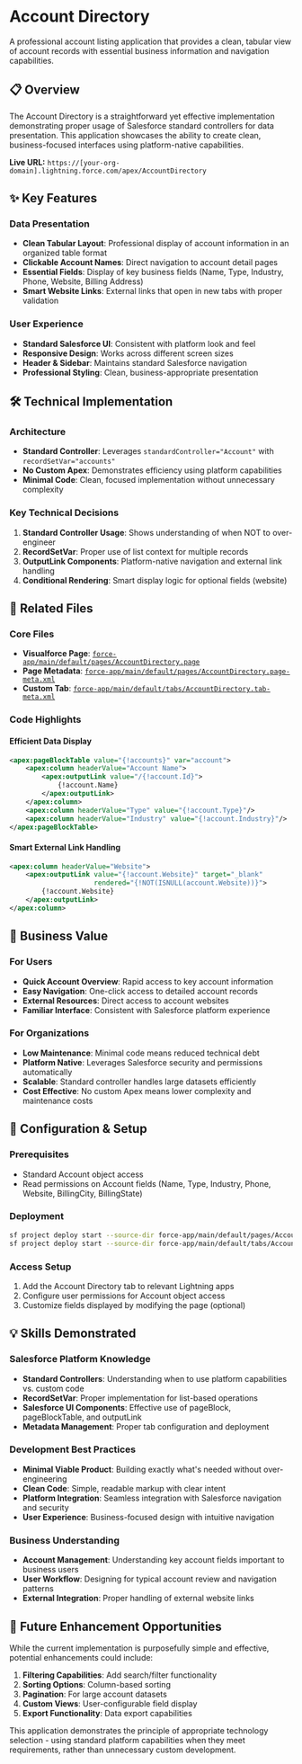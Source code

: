 # Account Directory

A professional account listing application that provides a clean, tabular view of account records with essential business information and navigation capabilities.

## 📋 Overview

The Account Directory is a straightforward yet effective implementation demonstrating proper usage of Salesforce standard controllers for data presentation. This application showcases the ability to create clean, business-focused interfaces using platform-native capabilities.

**Live URL:** `https://[your-org-domain].lightning.force.com/apex/AccountDirectory`

## ✨ Key Features

### Data Presentation
- **Clean Tabular Layout**: Professional display of account information in an organized table format
- **Clickable Account Names**: Direct navigation to account detail pages
- **Essential Fields**: Display of key business fields (Name, Type, Industry, Phone, Website, Billing Address)
- **Smart Website Links**: External links that open in new tabs with proper validation

### User Experience
- **Standard Salesforce UI**: Consistent with platform look and feel
- **Responsive Design**: Works across different screen sizes
- **Header & Sidebar**: Maintains standard Salesforce navigation
- **Professional Styling**: Clean, business-appropriate presentation

## 🛠️ Technical Implementation

### Architecture
- **Standard Controller**: Leverages `standardController="Account"` with `recordSetVar="accounts"`
- **No Custom Apex**: Demonstrates efficiency using platform capabilities
- **Minimal Code**: Clean, focused implementation without unnecessary complexity

### Key Technical Decisions
1. **Standard Controller Usage**: Shows understanding of when NOT to over-engineer
2. **RecordSetVar**: Proper use of list context for multiple records
3. **OutputLink Components**: Platform-native navigation and external link handling
4. **Conditional Rendering**: Smart display logic for optional fields (website)

## 📁 Related Files

### Core Files
- **Visualforce Page**: [`force-app/main/default/pages/AccountDirectory.page`](../force-app/main/default/pages/AccountDirectory.page)
- **Page Metadata**: [`force-app/main/default/pages/AccountDirectory.page-meta.xml`](../force-app/main/default/pages/AccountDirectory.page-meta.xml)
- **Custom Tab**: [`force-app/main/default/tabs/AccountDirectory.tab-meta.xml`](../force-app/main/default/tabs/AccountDirectory.tab-meta.xml)

### Code Highlights

#### Efficient Data Display
```xml
<apex:pageBlockTable value="{!accounts}" var="account">
    <apex:column headerValue="Account Name">
        <apex:outputLink value="/{!account.Id}">
            {!account.Name}
        </apex:outputLink>
    </apex:column>
    <apex:column headerValue="Type" value="{!account.Type}"/>
    <apex:column headerValue="Industry" value="{!account.Industry}"/>
</apex:pageBlockTable>
```

#### Smart External Link Handling
```xml
<apex:column headerValue="Website">
    <apex:outputLink value="{!account.Website}" target="_blank" 
                     rendered="{!NOT(ISNULL(account.Website))}">
        {!account.Website}
    </apex:outputLink>
</apex:column>
```

## 🎯 Business Value

### For Users
- **Quick Account Overview**: Rapid access to key account information
- **Easy Navigation**: One-click access to detailed account records
- **External Resources**: Direct access to account websites
- **Familiar Interface**: Consistent with Salesforce platform experience

### For Organizations
- **Low Maintenance**: Minimal code means reduced technical debt
- **Platform Native**: Leverages Salesforce security and permissions automatically
- **Scalable**: Standard controller handles large datasets efficiently
- **Cost Effective**: No custom Apex means lower complexity and maintenance costs

## 🔧 Configuration & Setup

### Prerequisites
- Standard Account object access
- Read permissions on Account fields (Name, Type, Industry, Phone, Website, BillingCity, BillingState)

### Deployment
```bash
sf project deploy start --source-dir force-app/main/default/pages/AccountDirectory.page
sf project deploy start --source-dir force-app/main/default/tabs/AccountDirectory.tab-meta.xml
```

### Access Setup
1. Add the Account Directory tab to relevant Lightning apps
2. Configure user permissions for Account object access
3. Customize fields displayed by modifying the page (optional)

## 💡 Skills Demonstrated

### Salesforce Platform Knowledge
- **Standard Controllers**: Understanding when to use platform capabilities vs. custom code
- **RecordSetVar**: Proper implementation for list-based operations
- **Salesforce UI Components**: Effective use of pageBlock, pageBlockTable, and outputLink
- **Metadata Management**: Proper tab configuration and deployment

### Development Best Practices
- **Minimal Viable Product**: Building exactly what's needed without over-engineering
- **Clean Code**: Simple, readable markup with clear intent
- **Platform Integration**: Seamless integration with Salesforce navigation and security
- **User Experience**: Business-focused design with intuitive navigation

### Business Understanding
- **Account Management**: Understanding key account fields important to business users
- **User Workflow**: Designing for typical account review and navigation patterns
- **External Integration**: Proper handling of external website links

## 🔄 Future Enhancement Opportunities

While the current implementation is purposefully simple and effective, potential enhancements could include:

1. **Filtering Capabilities**: Add search/filter functionality
2. **Sorting Options**: Column-based sorting
3. **Pagination**: For large account datasets
4. **Custom Views**: User-configurable field display
5. **Export Functionality**: Data export capabilities

This application demonstrates the principle of appropriate technology selection - using standard platform capabilities when they meet requirements, rather than unnecessary custom development.